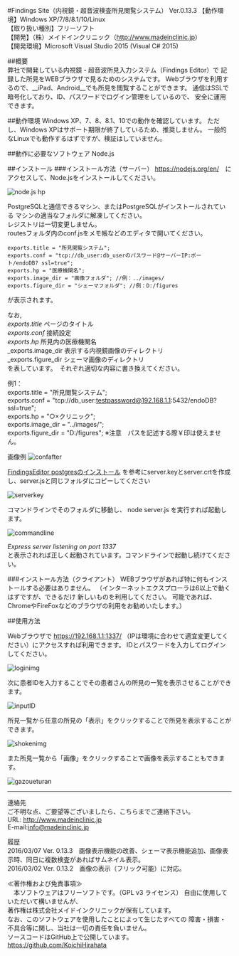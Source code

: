 #Findings Site（内視鏡・超音波検査所見閲覧システム） Ver.0.13.3
 【動作環境】Windows XP/7/8/8.1/10/Linux  
 【取り扱い種別】フリーソフト  
 【開発】（株）メイドインクリニック（<http://www.madeinclinic.jp>）  
 【開発環境】Microsoft Visual Studio 2015 (Visual C# 2015)


##概要  
弊社で開発している内視鏡・超音波所見入力システム（Findings Editor）で
記録した所見をWEBブラウザで見るためのシステムです。
Webブラウザを利用するので、__iPad、Android__でも所見を閲覧することができます。
通信はSSLで暗号化しており、ID、パスワードでログイン管理をしているので、
安全に運用できます。

##動作環境
Windows XP、7、8、8.1、10での動作を確認しています。
ただし、Windows XPはサポート期限が終了しているため、推奨しません。
一般的なLinuxでも動作するはずですが、検証はしていません。

##動作に必要なソフトウェア
Node.js

##インストール
###インストール方法（サーバー）
<https://nodejs.org/en/>　にアクセスして、Node.jsをインストールしてください。  

![node.js hp](http://www.madeinclinic.jp/software/FindingsSite/images/nodejsHP.png)    

PostgreSQLと通信できるマシン、またはPostgreSQLがインストールされている
マシンの適当なフォルダに解凍してください。  
レジストリは一切変更しません。  
routesフォルダ内のconf.jsをメモ帳などのエディタで開いてください。  

    exports.title = "所見閲覧システム";   
    exports.conf = "tcp://db_user:db_userのパスワード@サーバーIP:ポート/endoDB? ssl=true"; 
    exports.hp = "医療機関名";    
    exports.image_dir = "画像フォルダ"; //例：../images/
    exports.figure_dir = "シェーマフォルダ"; //例：D:/figures

が表示されます。

なお,   
_exports.title_  ページのタイトル  
_exports.conf_   接続設定  
_exports.hp_   所見内の医療機関名  
_exports.image_dir 表示する内視鏡画像のディレクトリ  
_exports.figure_dir  シェーマ画像のディレクトリ    
を表しています。　それぞれ適切な内容に書き換えてください。  

例1：  
exports.title = "所見閲覧システム";  
exports.conf = "tcp://db_user:testpassword@192.168.1.1:5432/endoDB?ssl=true";  
exports.hp = "○×クリニック";     
exports.image_dir = "../images/";  
exports.figure_dir = "D:/figures"; 
※注意　パスを記述する際￥印は使えません。

画像例
![confafter]( http://www.madeinclinic.jp/software/FindingsSite/images/confafter.png)  

[FindingsEditor postgresのインストール](http://www.madeinclinic.jp/%E3%82%BD%E3%83%95%E3%83%88%E3%82%A6%E3%82%A7%E3%82%A2/findings/fe_postgres/)
を参考にserver.keyとserver.crtを作成し、server.jsと同じフォルダにコピーしてください  

![serverkey]( http://www.madeinclinic.jp/software/FindingsSite/images/serverkey.png)

コマンドラインでそのフォルダに移動し、
node server.js
を実行すれば起動します。

![commandline]( http://www.madeinclinic.jp/software/FindingsSite/images/commandline.png)  

_Express server listening on port 1337_  
と表示されれば正しく起動されています。コマンドラインで起動し続けてください。

###インストール方法（クライアント）
WEBブラウザがあれば特に何もインストールする必要はありません。
（インターネットエクスプローラは6以上で動くはずですが、できるだけ
新しいものを利用してください。
可能であれば、ChromeやFireFoxなどのブラウザの利用をお勧めいたします。）

##使用方法

Webブラウザで
https://192.168.1.1:1337/
（IPは環境に合わせて適宜変更してください）にアクセスすれば利用できます。 
 IDとパスワードを入力してログインしてください。  

![loginimg]( http://www.madeinclinic.jp/software/FindingsSite/images/loginimg.png)  

次に患者IDを入力することでその患者さんの所見の一覧を表示させることができます。  

![inputID]( http://www.madeinclinic.jp/software/FindingsSite/images/inputID.png)

所見一覧から任意の所見の「表示」をクリックすることで所見を表示することができます。    
  
![shokenimg]( http://www.madeinclinic.jp/software/FindingsSite/images/shokenimg.png)  

また所見一覧から「画像」をクリックすることで画像を表示することもできます。

![gazoueturan](http://www.madeinclinic.jp/software/FindingsSite/images/gazoueturan.png)
***
連絡先  
ご不明な点、ご要望等ございましたら、こちらまでご連絡下さい。  
URL: <http://www.madeinclinic.jp>  
E-mail:<info@madeinclinic.jp> 
   
履歴  
2016/03/07 Ver. 0.13.3　画像表示機能の改善、シェーマ表示機能追加、画像表示時、同日に複数検査があればサムネイル表示。  
2016/03/02 Ver. 0.13.2　画像の表示（フリック可能）に対応。  

≪著作権および免責事項≫  
　本ソフトウェアはフリーソフトです。（GPL v3 ライセンス）
自由に使用していただいて構いませんが、  
著作権は株式会社メイドインクリニックが保有しています。  
なお、このソフトウェアを使用したことによって生じたすべての
障害・損害・不具合等に関し、当社は一切の責任を負いません。  
ソースコードはGitHub上で公開しています。  
<https://github.com/KoichiHirahata>